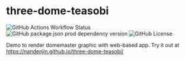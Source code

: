 # three-dome-teasobi

![GitHub Actions Workflow Status](https://img.shields.io/github/actions/workflow/status/nandenjin/three-dome-teasobi/build.yaml?style=flat-square&logo=github-actions&logoColor=white)
![GitHub package.json prod dependency version](https://img.shields.io/github/package-json/dependency-version/nandenjin/three-dome-teasobi/three?style=flat-square&logo=threedotjs)
![GitHub License](https://img.shields.io/github/license/nandenjin/three-dome-teasobi?style=flat-square)

Demo to render domemaster graphic with web-based app. Try it out at https://nandenjin.github.io/three-dome-teasobi/
